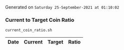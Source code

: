 Generated on `Saturday 25-September-2021 at 01:10:02`

### Current to Target Coin Ratio
`current_coin_ratio.sh`

Date|Current|Target|Ratio
---|---|---|---
